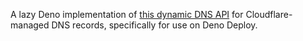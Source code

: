 A lazy Deno implementation of [this dynamic DNS API](https://help.dyn.com/remote-access-api/)
for Cloudflare-managed DNS records, specifically for use on Deno Deploy.